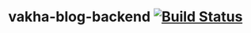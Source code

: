 # vakha-blog-backend [![Build Status](https://travis-ci.org/vakhais/vakha-blog-backend.svg?branch=master)](https://travis-ci.org/vakhais/vakha-blog-backend)

